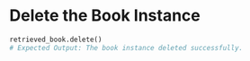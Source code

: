 # Delete the Book Instance

```python
retrieved_book.delete()
# Expected Output: The book instance deleted successfully.

